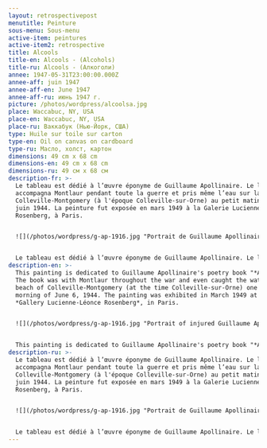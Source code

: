```yaml
---
layout: retrospectivepost
menutitle: Peinture
sous-menu: Sous-menu
active-item: peintures
active-item2: retrospective
title: Alcools
title-en: Alcools - (Alcohols)
title-ru: Alcools - (Алкоголи)
annee: 1947-05-31T23:00:00.000Z
annee-aff: juin 1947
annee-aff-en: June 1947
annee-aff-ru: июнь 1947 г.
picture: /photos/wordpress/alcoolsa.jpg
place: Waccabuc, NY, USA
place-en: Waccabuc, NY, USA
place-ru: Ваккабук (Нью-Йорк, США)
type: Huile sur toile sur carton
type-en: Oil on canvas on cardboard
type-ru: Масло, холст, картон
dimensions: 49 cm x 68 cm
dimensions-en: 49 cm x 68 cm
dimensions-ru: 49 см x 68 см
description-fr: >-
  Le tableau est dédié à l’œuvre éponyme de Guillaume Apollinaire. Le livre
  accompagna Montlaur pendant toute la guerre et pris même l’eau sur la plage de
  Colleville-Montgomery (à l'époque Colleville-sur-Orne) au petit matin du 6
  juin 1944. La peinture fut exposée en mars 1949 à la Galerie Lucienne-Léonce
  Rosenberg, à Paris.


  ![](/photos/wordpress/g-ap-1916.jpg "Portrait de Guillaume Apollinaire blessé - Pablo Picasso - 1916")


  Le tableau est dédié à l’œuvre éponyme de Guillaume Apollinaire. Le livre accompagna Montlaur pendant toute la guerre et pris même l’eau sur la plage de Colleville-Montgomery (à l'époque Colleville-sur-Orne) au petit matin du 6 juin 1944. La peinture fut exposée en mars 1949 à la Galerie Lucienne-Léonce Rosenberg, à Paris.
description-en: >-
  This painting is dedicated to Guillaume Apollinaire's poetry book "*Alcools*".
  The book was with Montlaur throughout the war and even caught the water on the
  beach of Colleville-Montgomery (at the time Colleville-sur-Orne) one early
  morning of June 6, 1944. The painting was exhibited in March 1949 at the
  *Gallery Lucienne-Léonce Rosenberg*, in Paris.


  ![](/photos/wordpress/g-ap-1916.jpg "Portrait of injured Guillaume Apollinaire - Pablo Picasso - 1916")


  This painting is dedicated to Guillaume Apollinaire's poetry book "*Alcools*". The book was with Montlaur throughout the war and even caught the water on the beach of Colleville-Montgomery (at the time Colleville-sur-Orne) one early morning of June 6, 1944. The painting was exhibited in March 1949 at the *Gallery Lucienne-Léonce Rosenberg*, in Paris.
description-ru: >-
  Le tableau est dédié à l’œuvre éponyme de Guillaume Apollinaire. Le livre
  accompagna Montlaur pendant toute la guerre et pris même l’eau sur la plage de
  Colleville-Montgomery (à l'époque Colleville-sur-Orne) au petit matin du 6
  juin 1944. La peinture fut exposée en mars 1949 à la Galerie Lucienne-Léonce
  Rosenberg, à Paris.


  ![](/photos/wordpress/g-ap-1916.jpg "Portrait de Guillaume Apollinaire blessé - Pablo Picasso - 1916")


  Le tableau est dédié à l’œuvre éponyme de Guillaume Apollinaire. Le livre accompagna Montlaur pendant toute la guerre et pris même l’eau sur la plage de Colleville-Montgomery (à l'époque Colleville-sur-Orne) au petit matin du 6 juin 1944. La peinture fut exposée en mars 1949 à la Galerie Lucienne-Léonce Rosenberg, à Paris.
---
```


